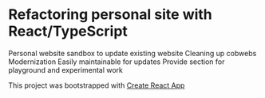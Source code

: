 # Refactoring personal site with React/TypeScript

Personal website sandbox to update existing website
Cleaning up cobwebs
Modernization
Easily maintainable for updates
Provide section for playground and experimental work

This project was bootstrapped with [Create React App](https://github.com/facebook/create-react-app)

